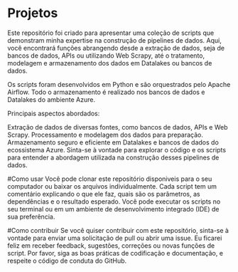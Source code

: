 # Projetos
Este repositório foi criado para apresentar uma coleção de scripts que demonstram minha expertise na construção de pipelines de dados. Aqui, você encontrará funções abrangendo desde a extração de dados, seja de bancos de dados, APIs ou utilizando Web Scrapy, até o tratamento, modelagem e armazenamento dos dados em Datalakes ou bancos de dados.

Os scripts foram desenvolvidos em Python e são orquestrados pelo Apache Airflow. Todo o armazenamento é realizado nos bancos de dados e Datalakes do ambiente Azure.

Principais aspectos abordados:

Extração de dados de diversas fontes, como bancos de dados, APIs e Web Scrapy.
Processamento e modelagem dos dados para preparação.
Armazenamento seguro e eficiente em Datalakes e bancos de dados do ecossistema Azure.
Sinta-se à vontade para explorar o código e os scripts para entender a abordagem utilizada na construção desses pipelines de dados.

#Como usar
Você pode clonar este repositório disponiveis para o seu computador ou baixar os arquivos individualmente. Cada script tem um comentário explicando o que ele faz, quais são os parâmetros, as dependências e o resultado esperado. Você pode executar os scripts no seu terminal ou em um ambiente de desenvolvimento integrado (IDE) de sua preferência.

#Como contribuir
Se você quiser contribuir com este repositório, sinta-se à vontade para enviar uma solicitação de pull ou abrir uma issue. Eu ficarei feliz em receber feedback, sugestões, correções ou novas funções de script. Por favor, siga as boas práticas de codificação e documentação, e respeite o código de conduta do GitHub.
